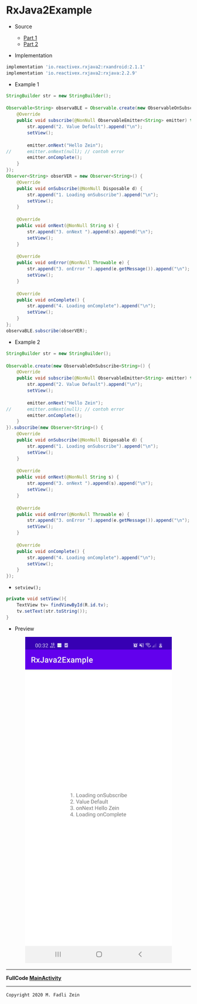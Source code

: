 # RxJava2Example
 
- Source
  - [Part 1](https://medium.com/nusanet/pengenalan-rxjava-untuk-pemula-bagian-1-2c9895a73c70)
  - [Part 2](https://medium.com/nusanet/pengenalan-rxjava-untuk-pemula-bagian-2-29b843853cd6)

- Implementation
```gradle
implementation 'io.reactivex.rxjava2:rxandroid:2.1.1'
implementation 'io.reactivex.rxjava2:rxjava:2.2.9'
```

- Example 1
```java
StringBuilder str = new StringBuilder();

Observable<String> observaBLE = Observable.create(new ObservableOnSubscribe<String>() {
    @Override
    public void subscribe(@NonNull ObservableEmitter<String> emitter) throws Exception {
        str.append("2. Value Default").append("\n");
        setView();

        emitter.onNext("Hello Zein");
//      emitter.onNext(null); // contoh error
        emitter.onComplete();
    }
});
Observer<String> obserVER = new Observer<String>() {
    @Override
    public void onSubscribe(@NonNull Disposable d) {
        str.append("1. Loading onSubscribe").append("\n");
        setView();
    }

    @Override
    public void onNext(@NonNull String s) {
        str.append("3. onNext ").append(s).append("\n");
        setView();
    }

    @Override
    public void onError(@NonNull Throwable e) {
        str.append("3. onError ").append(e.getMessage()).append("\n");
        setView();
    }

    @Override
    public void onComplete() {
        str.append("4. Loading onComplete").append("\n");
        setView();
    }
};
observaBLE.subscribe(obserVER);
```

- Example 2
```java
StringBuilder str = new StringBuilder();

Observable.create(new ObservableOnSubscribe<String>() {
    @Override
    public void subscribe(@NonNull ObservableEmitter<String> emitter) throws Exception {
        str.append("2. Value Default").append("\n");
        setView();

        emitter.onNext("Hello Zein");
//      emitter.onNext(null); // contoh error
        emitter.onComplete();
    }
}).subscribe(new Observer<String>() {
    @Override
    public void onSubscribe(@NonNull Disposable d) {
        str.append("1. Loading onSubscribe").append("\n");
        setView();
    }

    @Override
    public void onNext(@NonNull String s) {
        str.append("3. onNext ").append(s).append("\n");
        setView();
    }

    @Override
    public void onError(@NonNull Throwable e) {
        str.append("3. onError ").append(e.getMessage()).append("\n");
        setView();
    }

    @Override
    public void onComplete() {
        str.append("4. Loading onComplete").append("\n");
        setView();
    }
});
```

- `setview();`
```java
private void setView(){
    TextView tv= findViewById(R.id.tv);
    tv.setText(str.toString());
}
```

- Preview

<p align="center">
  <img src="https://github.com/gzeinnumer/RxJava2Example/blob/master/preview/example1.jpg" width="400"/>
</p>

---

**FullCode [MainActivity](https://github.com/gzeinnumer/RxJava2Example/blob/master/app/src/main/java/com/gzeinnumer/rxjava2example/MainActivity.java)**

---

```
Copyright 2020 M. Fadli Zein
```